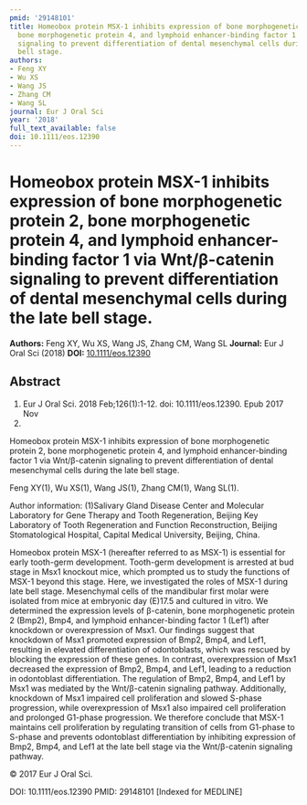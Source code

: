 ```yaml
---
pmid: '29148101'
title: Homeobox protein MSX-1 inhibits expression of bone morphogenetic protein 2,
  bone morphogenetic protein 4, and lymphoid enhancer-binding factor 1 via Wnt/β-catenin
  signaling to prevent differentiation of dental mesenchymal cells during the late
  bell stage.
authors:
- Feng XY
- Wu XS
- Wang JS
- Zhang CM
- Wang SL
journal: Eur J Oral Sci
year: '2018'
full_text_available: false
doi: 10.1111/eos.12390
---
```


# Homeobox protein MSX-1 inhibits expression of bone morphogenetic protein 2, bone morphogenetic protein 4, and lymphoid enhancer-binding factor 1 via Wnt/β-catenin signaling to prevent differentiation of dental mesenchymal cells during the late bell stage.
**Authors:** Feng XY, Wu XS, Wang JS, Zhang CM, Wang SL
**Journal:** Eur J Oral Sci (2018)
**DOI:** [10.1111/eos.12390](https://doi.org/10.1111/eos.12390)

## Abstract

1. Eur J Oral Sci. 2018 Feb;126(1):1-12. doi: 10.1111/eos.12390. Epub 2017 Nov
17.

Homeobox protein MSX-1 inhibits expression of bone morphogenetic protein 2, bone 
morphogenetic protein 4, and lymphoid enhancer-binding factor 1 via 
Wnt/β-catenin signaling to prevent differentiation of dental mesenchymal cells 
during the late bell stage.

Feng XY(1), Wu XS(1), Wang JS(1), Zhang CM(1), Wang SL(1).

Author information:
(1)Salivary Gland Disease Center and Molecular Laboratory for Gene Therapy and 
Tooth Regeneration, Beijing Key Laboratory of Tooth Regeneration and Function 
Reconstruction, Beijing Stomatological Hospital, Capital Medical University, 
Beijing, China.

Homeobox protein MSX-1 (hereafter referred to as MSX-1) is essential for early 
tooth-germ development. Tooth-germ development is arrested at bud stage in Msx1 
knockout mice, which prompted us to study the functions of MSX-1 beyond this 
stage. Here, we investigated the roles of MSX-1 during late bell stage. 
Mesenchymal cells of the mandibular first molar were isolated from mice at 
embryonic day (E)17.5 and cultured in vitro. We determined the expression levels 
of β-catenin, bone morphogenetic protein 2 (Bmp2), Bmp4, and lymphoid 
enhancer-binding factor 1 (Lef1) after knockdown or overexpression of Msx1. Our 
findings suggest that knockdown of Msx1 promoted expression of Bmp2, Bmp4, and 
Lef1, resulting in elevated differentiation of odontoblasts, which was rescued 
by blocking the expression of these genes. In contrast, overexpression of Msx1 
decreased the expression of Bmp2, Bmp4, and Lef1, leading to a reduction in 
odontoblast differentiation. The regulation of Bmp2, Bmp4, and Lef1 by Msx1 was 
mediated by the Wnt/β-catenin signaling pathway. Additionally, knockdown of Msx1 
impaired cell proliferation and slowed S-phase progression, while overexpression 
of Msx1 also impaired cell proliferation and prolonged G1-phase progression. We 
therefore conclude that MSX-1 maintains cell proliferation by regulating 
transition of cells from G1-phase to S-phase and prevents odontoblast 
differentiation by inhibiting expression of Bmp2, Bmp4, and Lef1 at the late 
bell stage via the Wnt/β-catenin signaling pathway.

© 2017 Eur J Oral Sci.

DOI: 10.1111/eos.12390
PMID: 29148101 [Indexed for MEDLINE]
